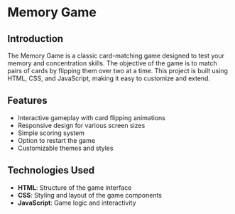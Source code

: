# Memory Game

## Introduction

The Memory Game is a classic card-matching game designed to test your memory and concentration skills. The objective of the game is to match pairs of cards by flipping them over two at a time. This project is built using HTML, CSS, and JavaScript, making it easy to customize and extend.

## Features

- Interactive gameplay with card flipping animations
- Responsive design for various screen sizes
- Simple scoring system
- Option to restart the game
- Customizable themes and styles

## Technologies Used

- **HTML**: Structure of the game interface
- **CSS**: Styling and layout of the game components
- **JavaScript**: Game logic and interactivity


